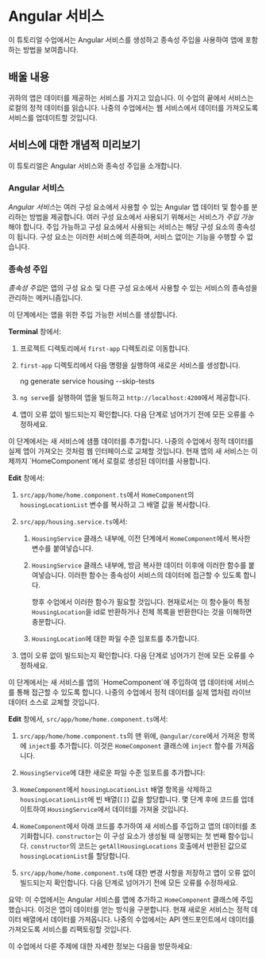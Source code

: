 # Angular 서비스

이 튜토리얼 수업에서는 Angular 서비스를 생성하고 종속성 주입을 사용하여 앱에 포함하는 방법을 보여줍니다.

<docs-video src="https://www.youtube.com/embed/-jRxG84AzCI?si=rieGfJawp9xJ00Sz"/>

## 배울 내용

귀하의 앱은 데이터를 제공하는 서비스를 가지고 있습니다.
이 수업의 끝에서 서비스는 로컬의 정적 데이터를 읽습니다.
나중의 수업에서는 웹 서비스에서 데이터를 가져오도록 서비스를 업데이트할 것입니다.

## 서비스에 대한 개념적 미리보기

이 튜토리얼은 Angular 서비스와 종속성 주입을 소개합니다.

### Angular 서비스

*Angular 서비스*는 여러 구성 요소에서 사용할 수 있는 Angular 앱 데이터 및 함수를 분리하는 방법을 제공합니다.
여러 구성 요소에서 사용되기 위해서는 서비스가 *주입 가능*해야 합니다.
주입 가능하고 구성 요소에서 사용되는 서비스는 해당 구성 요소의 종속성이 됩니다.
구성 요소는 이러한 서비스에 의존하며, 서비스 없이는 기능을 수행할 수 없습니다.

### 종속성 주입

*종속성 주입*은 앱의 구성 요소 및 다른 구성 요소에서 사용할 수 있는 서비스의 종속성을 관리하는 메커니즘입니다.

<docs-workflow>

<docs-step title="앱을 위한 새로운 서비스 생성">
이 단계에서는 앱을 위한 주입 가능한 서비스를 생성합니다.

**Terminal** 창에서:

1. 프로젝트 디렉토리에서 `first-app` 디렉토리로 이동합니다.
1. `first-app` 디렉토리에서 다음 명령을 실행하여 새로운 서비스를 생성합니다.

    <docs-code language="shell">
    ng generate service housing --skip-tests
    </docs-code>

1. `ng serve`를 실행하여 앱을 빌드하고 `http://localhost:4200`에서 제공합니다.
1. 앱이 오류 없이 빌드되는지 확인합니다.
    다음 단계로 넘어가기 전에 모든 오류를 수정하세요.
</docs-step>

<docs-step title="새 서비스에 정적 데이터 추가">
이 단계에서는 새 서비스에 샘플 데이터를 추가합니다.
나중의 수업에서 정적 데이터를 실제 앱이 가져오는 것처럼 웹 인터페이스로 교체할 것입니다.
현재 앱의 새 서비스는 이제까지 `HomeComponent`에서 로컬로 생성된 데이터를 사용합니다.

**Edit** 창에서:

1. `src/app/home/home.component.ts`에서 `HomeComponent`의 `housingLocationList` 변수를 복사하고 그 배열 값을 복사합니다.
1. `src/app/housing.service.ts`에서:
    1. `HousingService` 클래스 내부에, 이전 단계에서 `HomeComponent`에서 복사한 변수를 붙여넣습니다.
    1. `HousingService` 클래스 내부에, 방금 복사한 데이터 이후에 이러한 함수를 붙여넣습니다.
        이러한 함수는 종속성이 서비스의 데이터에 접근할 수 있도록 합니다.

        <docs-code header="src/app/housing.service.ts의 서비스 함수" path="adev/src/content/tutorials/first-app/steps/10-routing/src/app/housing.service.ts" visibleLines="[112,118]"/>

        향후 수업에서 이러한 함수가 필요할 것입니다. 현재로서는 이 함수들이 특정 `HousingLocation`을 id로 반환하거나 전체 목록을 반환한다는 것을 이해하면 충분합니다.

    1. `HousingLocation`에 대한 파일 수준 임포트를 추가합니다.

        <docs-code header="src/app/housing.service.ts에서 HousingLocation 타입 가져오기" path="adev/src/content/tutorials/first-app/steps/10-routing/src/app/housing.service.ts" visibleLines="[2]"/>

1. 앱이 오류 없이 빌드되는지 확인합니다.
    다음 단계로 넘어가기 전에 모든 오류를 수정하세요.
</docs-step>

<docs-step title="새 서비스를 `HomeComponent`에 주입">
이 단계에서는 새 서비스를 앱의 `HomeComponent`에 주입하여 앱 데이터에 서비스를 통해 접근할 수 있도록 합니다.
나중의 수업에서 정적 데이터를 실제 앱처럼 라이브 데이터 소스로 교체할 것입니다.

**Edit** 창에서, `src/app/home/home.component.ts`에서:

1. `src/app/home/home.component.ts`의 맨 위에, `@angular/core`에서 가져온 항목에 `inject`를 추가합니다. 이것은 `HomeComponent` 클래스에 `inject` 함수를 가져옵니다.

    <docs-code header="src/app/home/home.component.ts 업데이트" path="adev/src/content/tutorials/first-app/steps/10-routing/src/app/home/home.component.ts" visibleLines="[1]"/>

1. `HousingService`에 대한 새로운 파일 수준 임포트를 추가합니다:

    <docs-code header="src/app/home/home.component.ts에 임포트 추가" path="adev/src/content/tutorials/first-app/steps/10-routing/src/app/home/home.component.ts" visibleLines="[5]"/>

1. `HomeComponent`에서 `housingLocationList` 배열 항목을 삭제하고 `housingLocationList`에 빈 배열(`[]`) 값을 할당합니다. 몇 단계 후에 코드를 업데이트하여 `HousingService`에서 데이터를 가져올 것입니다.

1. `HomeComponent`에서 아래 코드를 추가하여 새 서비스를 주입하고 앱의 데이터를 초기화합니다. `constructor`는 이 구성 요소가 생성될 때 실행되는 첫 번째 함수입니다. `constructor`의 코드는 `getAllHousingLocations` 호출에서 반환된 값으로 `housingLocationList`를 할당합니다.

    <docs-code header="src/app/home/home.component.ts에서 서비스로부터 데이터 초기화" path="adev/src/content/tutorials/first-app/steps/10-routing/src/app/home/home.component.ts" visibleLines="[28,32]"/>

1. `src/app/home/home.component.ts`에 대한 변경 사항을 저장하고 앱이 오류 없이 빌드되는지 확인합니다.
    다음 단계로 넘어가기 전에 모든 오류를 수정하세요.
</docs-step>

</docs-workflow>

요약: 이 수업에서는 Angular 서비스를 앱에 추가하고 `HomeComponent` 클래스에 주입했습니다.
이것은 앱이 데이터를 얻는 방식을 구분합니다.
현재 새로운 서비스는 정적 데이터 배열에서 데이터를 가져옵니다.
나중의 수업에서는 API 엔드포인트에서 데이터를 가져오도록 서비스를 리팩토링할 것입니다.

이 수업에서 다룬 주제에 대한 자세한 정보는 다음을 방문하세요:

<docs-pill-row>
  <docs-pill href="guide/di/creating-injectable-service" title="주입 가능한 서비스 생성"/>
  <docs-pill href="guide/di" title="Angular의 종속성 주입"/>
  <docs-pill href="cli/generate/service" title="ng generate service"/>
  <docs-pill href="cli/generate" title="ng generate"/>
</docs-pill-row>